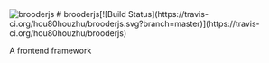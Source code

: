 <img src='https://github.com/hou80houzhu/brooderjs/raw/gh-pages/images/114.png' alt='brooderjs'>
# brooderjs[![Build Status](https://travis-ci.org/hou80houzhu/brooderjs.svg?branch=master)](https://travis-ci.org/hou80houzhu/brooderjs)

A frontend framework
